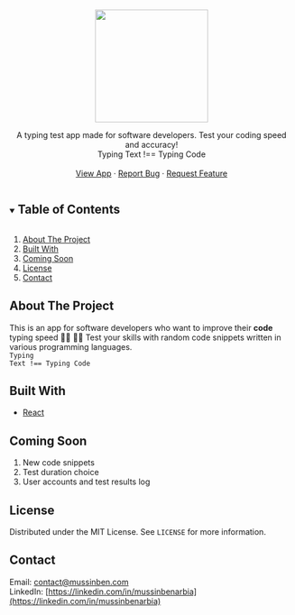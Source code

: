 <!-- PROJECT LOGO -->
<br />
<p align="center">
  <img width="200px" src="https://res.cloudinary.com/duqqevzi5/image/upload/v1623946688/logos/Untitled-2_tp2ggi.png">

  <p align="center">
    A typing test app made for software developers. Test your coding speed and accuracy! 
    <br />
    Typing Text !== Typing Code
    <br />
    <br />
    <a href="https://katakatacode.herokuapp.com/">View App</a>
    ·
    <a href="https://github.com/mussinbenarbia/katakatacode/issues">Report Bug</a>
    ·
    <a href="https://github.com/mussinbenarbia/katakatacode/issues">Request Feature</a>
  </p>
</p>

<!-- TABLE OF CONTENTS -->
<details open="open">
  <summary><h2 style="display: inline-block">Table of Contents</h2></summary>
  <ol>
    <li><a href="#about-the-project">About The Project</a></li>
    <li><a href="#built-with">Built With</a></li>
    <li><a href="#comingsoon">Coming Soon</a></li>
    <li><a href="#license">License</a></li>
    <li><a href="#contact">Contact</a></li>
  </ol>
</details>

<!-- ABOUT THE PROJECT -->

## About The Project

This is an app for software developers who want to improve their <strong>code</strong> typing speed 👩‍💻 👨‍💻
Test your skills with random code snippets written in various programming languages.<br>
<code>Typing Text !== Typing Code</code>

## Built With

- [React](https://reactjs.org/)

## Coming Soon

  <ol>
    <li>New code snippets</li>
    <li>Test duration choice</li>
    <li>User accounts and test results log</li>
  </ol>

## License

Distributed under the MIT License. See `LICENSE` for more information.

<!-- CONTACT -->

## Contact

Email: [contact@mussinben.com](mailto:contact@mussinben.com)
<br />
LinkedIn: [https://linkedin.com/in/mussinbenarbia](https://linkedin.com/in/mussinbenarbia)

<!-- ACKNOWLEDGEMENTS -->

<!-- MARKDOWN LINKS & IMAGES -->
<!-- https://www.markdownguide.org/basic-syntax/#reference-style-links -->

[contributors-shield]: https://img.shields.io/github/contributors/mussinbenarbia/repo.svg?style=for-the-badge
[contributors-url]: https://github.com/mussinbenarbia/repo/graphs/contributors
[forks-shield]: https://img.shields.io/github/forks/mussinbenarbia/repo.svg?style=for-the-badge
[forks-url]: https://github.com/mussinbenarbia/repo/network/members
[stars-shield]: https://img.shields.io/github/stars/mussinbenarbia/repo.svg?style=for-the-badge
[stars-url]: https://github.com/mussinbenarbia/repo/stargazers
[issues-shield]: https://img.shields.io/github/issues/mussinbenarbia/repo.svg?style=for-the-badge
[issues-url]: https://github.com/mussinbenarbia/repo/issues
[license-shield]: https://img.shields.io/github/license/mussinbenarbia/repo.svg?style=for-the-badge
[license-url]: https://github.com/mussinbenarbia/repo/blob/master/LICENSE.txt
[linkedin-shield]: https://img.shields.io/badge/-LinkedIn-black.svg?style=for-the-badge&logo=linkedin&colorB=555
[linkedin-url]: https://linkedin.com/in/mussinbenarbia
